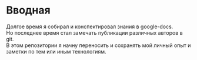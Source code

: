 # Вводная
Долгое время я собирал и конспектировал знания в google-docs. <br>
Но последнее время стал замечать публикации различных авторов в git. <br>
В этом репозитории я начну переносить и сохранять мой личный опыт и заметки по тем или иным технологиям. <br>